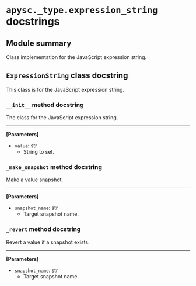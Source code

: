 # `apysc._type.expression_string` docstrings

## Module summary

Class implementation for the JavaScript expression string.

## `ExpressionString` class docstring

This class is for the JavaScript expression string.

### `__init__` method docstring

The class for the JavaScript expression string.<hr>

**[Parameters]**

- `value`: str
  - String to set.

### `_make_snapshot` method docstring

Make a value snapshot.<hr>

**[Parameters]**

- `snapshot_name`: str
  - Target snapshot name.

### `_revert` method docstring

Revert a value if a snapshot exists.<hr>

**[Parameters]**

- `snapshot_name`: str
  - Target snapshot name.